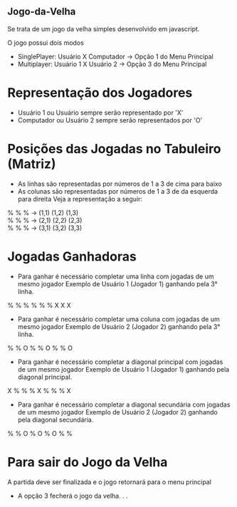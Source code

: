 ## Jogo-da-Velha
Se trata de um jogo da velha simples desenvolvido em javascript.

O jogo possui dois modos

- SinglePlayer: Usuário X Computador -> Opção 1 do Menu Principal
- Multiplayer: Usuário 1 X Usuário 2 -> Opção 3 do Menu Principal

# Representação dos Jogadores

- Usuário 1 ou Usuário sempre serão representado por 'X'
- Computador ou Usuário 2 sempre serão representados por 'O'

# Posições das Jogadas no Tabuleiro (Matriz)

- As linhas são representadas por números de 1 a 3 de cima para baixo
- As colunas são representadas por números de 1 a 3 de da esquerda para direita
Veja a representação a seguir:

% % % -> (1,1) (1,2) (1,3) <br/>
% % % -> (2,1) (2,2) (2,3) <br/>
% % % -> (3,1) (3,2) (3,3) <br/>

# Jogadas Ganhadoras

- Para ganhar é necessário completar uma linha com jogadas de um mesmo jogador
Exemplo de Usuário 1 (Jogador 1) ganhando pela 3° linha.

% % %
% % %
X X X 

- Para ganhar é necessário completar uma coluna com jogadas de um mesmo jogador
Exemplo de Usuário 2 (Jogador 2) ganhando pela 3° linha.

% % O
% % O
% % O 

- Para ganhar é necessário completar a diagonal principal com jogadas de um mesmo jogador
Exemplo de Usuário 1 (Jogador 1) ganhando pela diagonal principal.

X % %
% X %
% % X

- Para ganhar é necessário completar a diagonal secundária com jogadas de um mesmo jogador
Exemplo de Usuário 2 (Jogador 2) ganhando pela diagonal secundária.

% % O
% O %
O % %

# Para sair do Jogo da Velha

A partida deve ser finalizada e o jogo retornará para o menu principal
- A opção 3 fecherá o jogo da velha. . . 

